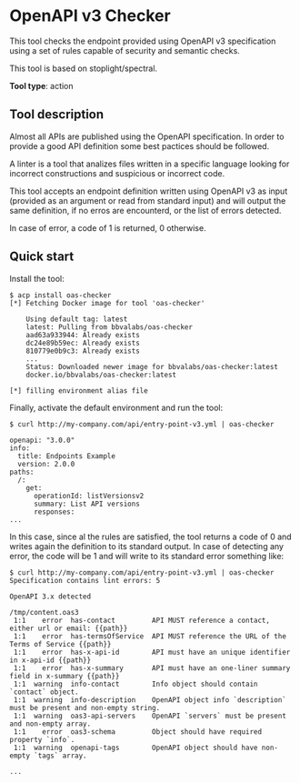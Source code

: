 # OpenAPI v3 Checker

This tool checks the endpoint provided using OpenAPI v3 specification
using a set of rules capable of security and semantic checks.

This tool is based on stoplight/spectral.

**Tool type**: action

## Tool description

Almost all APIs are published using the OpenAPI specification. In order to
provide a good API definition some best pactices should be followed.

A linter is a tool that analizes files written in a specific language looking
for incorrect constructions and suspicious or incorrect code.

This tool accepts an endpoint definition written using OpenAPI v3 as input
(provided as an argument or read from standard input) and will output the same
definition, if no erros are encounterd, or the list of errors detected.

In case of error, a code of 1 is returned, 0 otherwise.

## Quick start

Install the tool:

```console
$ acp install oas-checker
[*] Fetching Docker image for tool 'oas-checker'

    Using default tag: latest
    latest: Pulling from bbvalabs/oas-checker
    aad63a933944: Already exists
    dc24e89b59ec: Already exists
    810779e0b9c3: Already exists
    ...
    Status: Downloaded newer image for bbvalabs/oas-checker:latest
    docker.io/bbvalabs/oas-checker:latest

[*] filling environment alias file
```

Finally, activate the default environment and run the tool:

```console
$ curl http://my-company.com/api/entry-point-v3.yml | oas-checker

openapi: "3.0.0"
info:
  title: Endpoints Example
  version: 2.0.0
paths:
  /:
    get:
      operationId: listVersionsv2
      summary: List API versions
      responses:
...
```

In this case, since al the rules are satisfied,
the tool returns a code of 0 and writes again the definition to its standard
output. In case of detecting any error, the code will be 1 and will write to
its standard error something like:

```console
$ curl http://my-company.com/api/entry-point-v3.yml | oas-checker
Specification contains lint errors: 5

OpenAPI 3.x detected

/tmp/content.oas3
 1:1    error  has-contact         API MUST reference a contact, either url or email: {{path}}
 1:1    error  has-termsOfService  API MUST reference the URL of the Terms of Service {{path}}
 1:1    error  has-x-api-id        API must have an unique identifier in x-api-id {{path}}
 1:1    error  has-x-summary       API must have an one-liner summary field in x-summary {{path}}
 1:1  warning  info-contact        Info object should contain `contact` object.
 1:1  warning  info-description    OpenAPI object info `description` must be present and non-empty string.
 1:1  warning  oas3-api-servers    OpenAPI `servers` must be present and non-empty array.
 1:1    error  oas3-schema         Object should have required property `info`.
 1:1  warning  openapi-tags        OpenAPI object should have non-empty `tags` array.

...
```
